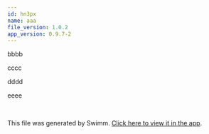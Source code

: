 ```yaml
---
id: hn3px
name: aaa
file_version: 1.0.2
app_version: 0.9.7-2
---
```


bbbb

cccc

dddd

eeee




<br/>

This file was generated by Swimm. [Click here to view it in the app](http://localhost:5000/repos/Z2l0aHViJTNBJTNBdDElM0ElM0FlcmFuLXN3aW1t/docs/hn3px).